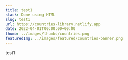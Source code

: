 ```yaml
---
title: test1
stack: Done using HTML
slug: test1
url: https://countries-library.netlify.app
date: 2022-04-01T00:00:00+00:00
thumb: ../images/thumbs/countries.png
featuredImg: ../images/featured/countries-banner.png
---
```


test1
